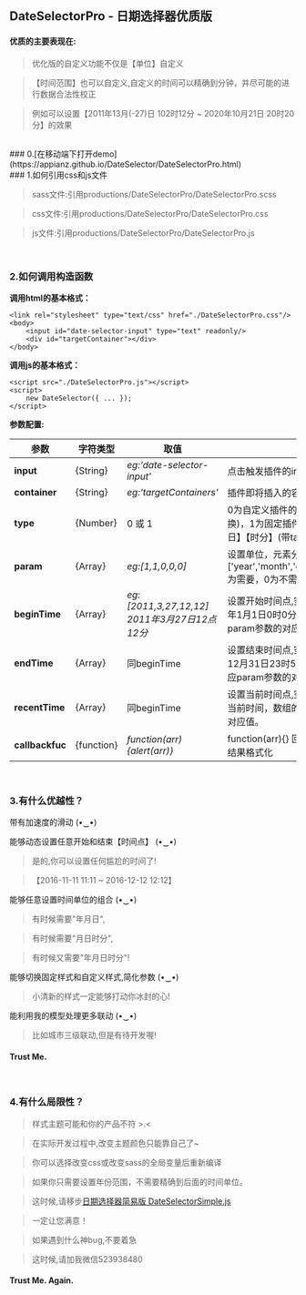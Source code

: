 ## DateSelectorPro - 日期选择器优质版

#### 优质的主要表现在:

> 优化版的自定义功能不仅是【单位】自定义

> 【时间范围】也可以自定义,自定义的时间可以精确到分钟，并尽可能的进行数据合法性校正

> 例如可以设置【2011年13月(-27)日 102时12分 ~ 2020年10月21日 20时20分】的效果

<br/>
### 0.[在移动端下打开demo](https://appianz.github.io/DateSelector/DateSelectorPro.html)
<br/>
### 1.如何引用css和js文件

> sass文件:引用productions/DateSelectorPro/DateSelectorPro.scss

> css文件:引用productions/DateSelectorPro/DateSelectorPro.css

> js文件:引用productions/DateSelectorPro/DateSelectorPro.js

<br/>

### 2.如何调用构造函数

**调用html的基本格式：**
```
<link rel="stylesheet" type="text/css" href="./DateSelectorPro.css"/>
<body>
    <input id="date-selector-input" type="text" readonly/>
    <div id="targetContainer"></div>
</body>
```

**调用js的基本格式：**
```
<script src="./DateSelectorPro.js"></script>
<script>
    new DateSelector({ ... });
</script>
```

**参数配置:**

| 参数 | 字符类型  |  取值  | 说明 | 
| -----| -----| -----| -----|
|  **input**    |  {String} | *eg:'date-selector-input'* | 点击触发插件的input框的id |
|  **container**    |  {String} |*eg:'targetContainers'*| 插件即将插入的容器id |
|  **type**    | {Number} |0 或 1 | 0为自定义插件的日期单位(不带tab切换)，1为固定插件的日期单位为【年月日】【时分】(带tab切换) |
|  **param**  |  {Array} |*eg:[1,1,0,0,0]*| 设置单位，元素分别对应设置['year','month','day','hour','minute'],1为需要，0为不需要,需要为连续的1 |
|  **beginTime**   |  {Array} |*eg:[2011,3,27,12,12]      2011年3月27日12点12分*| 设置开始时间点,空数组默认设置成1970年1月1日0时0分开始，数组的值对应param参数的对应值。 |
|  **endTime** |  {Array} |同beginTime| 设置结束时间点,空数组默认设置成次年12月31日23时59分结束，数组的值对应param参数的对应值。 |
|  **recentTime**  |  {Array} |同beginTime| 设置当前时间点,空数组默认设置为系统当前时间，数组的值对应param参数的对应值。 |
|  **callbackfuc**   |  {function} |*function(arr){alert(arr)}*| function(arr){} 回调函数，可以自定义结果格式化|
<br/>

### 3.有什么优越性？

带有加速度的滑动 (•‿•)

能够动态设置任意开始和结束【时间点】 (•‿•)

> 是的,你可以设置任何尴尬的时间了!

> 【2016-11-11 11:11 ~ 2016-12-12 12:12】

能够任意设置时间单位的组合 (•‿•) 

> 有时候需要"年月日",

> 有时候需要"月日时分",

> 有时候又需要"年月日时分"!

能够切换固定样式和自定义样式,简化参数 (•‿•)

> 小清新的样式一定能够打动你冰封的心!

能利用我的模型处理更多联动 (•‿•)

> 比如城市三级联动,但是有待开发喔!

#### Trust Me.
<br/>

### 4.有什么局限性？

> 样式主题可能和你的产品不符 >.<

> 在实际开发过程中,改变主题颜色只能靠自己了~

> 你可以选择改变css或改变sass的全局变量后重新编译

> 如果你只需要设置年份范围，不需要精确到后面的时间单位。

> 这时候,请移步[日期选择器简易版 DateSelectorSimple.js](https://github.com/AppianZ/DateSelector/tree/master/productions/DateSelectorSimple)

> 一定让您满意！

> 如果遇到什么神bug,不要着急

> 这时候,请加我微信523938480


#### Trust Me. Again.


